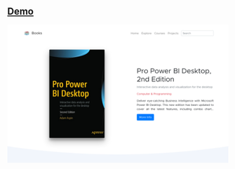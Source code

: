## [Demo](https://books.quanlytask.net)
![alt text](https://github.com/caocuongajax/books/blob/main/screenshoot.png?raw=true)
